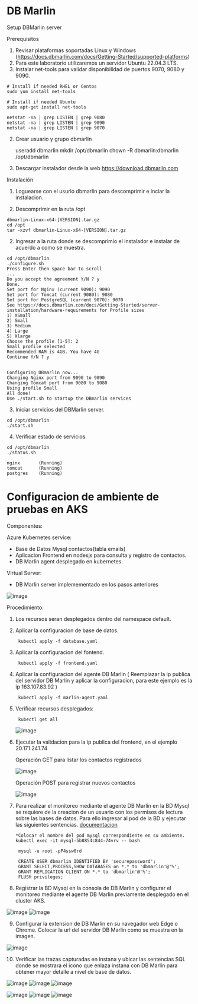 # DB Marlin

Setup DBMarlin server

  Prerequisitos
  
  1. Revisar plataformas soportadas Linux y Windows (https://docs.dbmarlin.com/docs/Getting-Started/supported-platforms)
  2. Para este laboratorio utilizaremos un servidor Ubuntu 22.04.3 LTS.
  3. Instalar net-tools para validar disponibilidad de puertos 9070, 9080 y 9090.
  
    # Install if needed RHEL or Centos
    sudo yum install net-tools
    
    # Install if needed Ubuntu
    sudo apt-get install net-tools
    
    netstat -na | grep LISTEN | grep 9080
    netstat -na | grep LISTEN | grep 9090
    netstat -na | grep LISTEN | grep 9070
  
  2. Crear usuario y grupo dbmarlin
  
     useradd dbmarlin
     mkdir /opt/dbmarlin
     chown -R dbmarlin:dbmarlin /opt/dbmarlin
  
  3. Descargar instalador desde la web https://download.dbmarlin.com


  Instalación
  
  1. Loguearse con el usurio dbmarlin para descomprimir e inciar la instalacion. 

  2. Descomprimir en la ruta /opt
     
    dbmarlin-Linux-x64-[VERSION].tar.gz 
    cd /opt
    tar -xzvf dbmarlin-Linux-x64-[VERSION].tar.gz

  2. Ingresar a la ruta donde se descomprimio el instalador e instalar de acuerdo a como se muestra.

    cd /opt/dbmarlin
    ./configure.sh
    Press Enter then space bar to scroll
    ...
    Do you accept the agreement Y/N ? y
    Done.
    Set port for Nginx (current 9090): 9090
    Set port for Tomcat (current 9080): 9080
    Set port for PostgreSQL (current 9070): 9070
    See https://docs.dbmarlin.com/docs/Getting-Started/server-installation/hardware-requirements for Profile sizes
    1) XSmall
    2) Small
    3) Medium
    4) Large
    5) Xlarge
    Choose the profile [1-5]: 2
    Small profile selected
    Recommended RAM is 4GB. You have 4G
    Continue Y/N ? y
    
    
    Configuring DBmarlin now...
    Changing Nginx port from 9090 to 9090
    Changing Tomcat port from 9080 to 9080
    Using profile Small
    All done!
    Use ./start.sh to startup the DBmarlin services


  3. Iniciar servicios del DBMarlin server.

    cd /opt/dbmarlin
    ./start.sh

  4. Verificar estado de servicios.

    cd /opt/dbmarlin
    ./status.sh
    
    nginx       (Running)
    tomcat      (Running)
    postgres    (Running)

# Configuracion de ambiente de pruebas en AKS

Componentes:

Azure Kubernetes service:
- Base de Datos Mysql contactos(tabla emails)
- Aplicacion Frontend en nodesjs para consulta y registro de contactos.
- DB Marlin agent desplegado en kubernetes.

Virtual Server:
- DB Marlin server implemementado en los pasos anteriores

![image](https://github.com/juan-conde-21/DBMarlin/assets/13276404/b22f88bc-00f8-4430-82f2-f247cf3c02ca)

Procedimiento:

1. Los recursos seran desplegados dentro del namespace default.
  
2. Aplicar la configuracion de base de datos.

        kubectl apply -f database.yaml

3. Aplicar la configuracion del fontend.
 
        kubectl apply -f frontend.yaml

4. Aplicar la configuracion del agente DB Marlin ( Reemplazar la ip publica del servidor DB Marlin y aplicar la configuracion, para este ejemplo es la ip 163.107.83.92 )

        kubectl apply -f marlin-agent.yaml

5. Verificar recursos desplegados:
 
        kubectl get all

    ![image](https://github.com/juan-conde-21/DBMarlin/assets/13276404/19608ed5-2d5a-4b05-bc01-0c3937300047)

6. Ejecutar la validacion para la ip publica del frontend, en el ejemplo 20.171.241.74

   Operación GET para listar los contactos registrados

   ![image](https://github.com/juan-conde-21/DBMarlin/assets/13276404/9af7d201-6ef1-4efa-bd03-c3aed7cd570d)

   Operación POST para registrar nuevos contactos
 
   ![image](https://github.com/juan-conde-21/DBMarlin/assets/13276404/6eb4760a-68c1-4cef-b512-d29c47bbc9ac)

7. Para realizar el monitoreo mediante el agente DB Marlin en la BD Mysql se requiere de la creacion de un usuario con los permisos de lectura sobre las bases de datos. Para ello ingresar al pod de la BD y ejecutar las siguientes sentencias. [documentacion](https://docs.dbmarlin.com/docs/Monitored-Technologies/Databases/mysql)

       *Colocar el nombre del pod mysql correspondiente en su ambiente.
       kubectl exec -it mysql-5b8854c844-74vrv -- bash

        mysql -u root -pP4ssw0rd
        
        CREATE USER dbmarlin IDENTIFIED BY 'securepassword';
        GRANT SELECT,PROCESS,SHOW DATABASES on *.* to 'dbmarlin'@'%';
        GRANT REPLICATION CLIENT ON *.* to 'dbmarlin'@'%';
        FLUSH privileges;


8. Registrar la BD Mysql en la consola de DB Marlin y configurar el monitoreo mediante el agente DB Marlin previamente desplegado en el cluster AKS.


![image](https://github.com/juan-conde-21/DBMarlin/assets/13276404/4a817c36-fb79-44ed-8197-dc33f9351e9a)
![image](https://github.com/juan-conde-21/DBMarlin/assets/13276404/4a615e7b-6b81-47ff-8baa-5407f12230c5)



9. Configurar la extension de DB Marlin en su navegador web Edge o Chrome. Colocar la url del servidor DB Marlin como se muestra en la imagen.


![image](https://github.com/juan-conde-21/DBMarlin/assets/13276404/299f9595-e1dd-45c0-94d3-3f6688605350)

10. Verificar las trazas capturadas en instana y ubicar las sentencias SQL donde se mostrara el icono que enlaza instana con DB Marlin para obtener mayor detalle a nivel de base de datos.

![image](https://github.com/juan-conde-21/DBMarlin/assets/13276404/802191de-08c2-49b2-bc71-bc0b83712916)
![image](https://github.com/juan-conde-21/DBMarlin/assets/13276404/a997a03d-dfe1-41f1-8359-76845f15d986)
![image](https://github.com/juan-conde-21/DBMarlin/assets/13276404/6b9662df-7375-480d-8a33-b05ac710590e)

![image](https://github.com/juan-conde-21/DBMarlin/assets/13276404/a504b674-1f9d-444a-a286-cd1cf797cf54)
![image](https://github.com/juan-conde-21/DBMarlin/assets/13276404/d488cc1f-2b08-427c-b39e-84dee7e6387e)
![image](https://github.com/juan-conde-21/DBMarlin/assets/13276404/ad9f0346-ad59-4a5e-a3e3-b9879429fbca)









  



